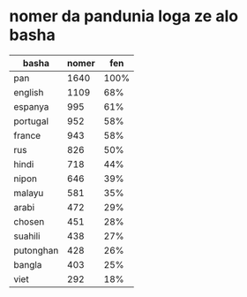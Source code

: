 # nomer da pandunia loga ze alo basha

| basha | nomer | fen |
|-------|-------|-----|
| pan | 1640 | 100% |
| english | 1109 | 68% |
| espanya | 995 | 61% |
| portugal | 952 | 58% |
| france | 943 | 58% |
| rus | 826 | 50% |
| hindi | 718 | 44% |
| nipon | 646 | 39% |
| malayu | 581 | 35% |
| arabi | 472 | 29% |
| chosen | 451 | 28% |
| suahili | 438 | 27% |
| putonghan | 428 | 26% |
| bangla | 403 | 25% |
| viet | 292 | 18% |
